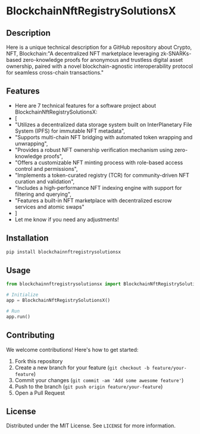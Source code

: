 # BlockchainNftRegistrySolutionsX

## Description

Here is a unique technical description for a GitHub repository about Crypto, NFT, Blockchain:"A decentralized NFT marketplace leveraging zk-SNARKs-based zero-knowledge proofs for anonymous and trustless digital asset ownership, paired with a novel blockchain-agnostic interoperability protocol for seamless cross-chain transactions."

## Features

- Here are 7 technical features for a software project about BlockchainNftRegistrySolutionsX:
- [
- "Utilizes a decentralized data storage system built on InterPlanetary File System (IPFS) for immutable NFT metadata",
- "Supports multi-chain NFT bridging with automated token wrapping and unwrapping",
- "Provides a robust NFT ownership verification mechanism using zero-knowledge proofs",
- "Offers a customizable NFT minting process with role-based access control and permissions",
- "Implements a token-curated registry (TCR) for community-driven NFT curation and validation",
- "Includes a high-performance NFT indexing engine with support for filtering and querying",
- "Features a built-in NFT marketplace with decentralized escrow services and atomic swaps"
- ]
- Let me know if you need any adjustments!
## Installation

```bash
pip install blockchainnftregistrysolutionsx
```

## Usage

```python
from blockchainnftregistrysolutionsx import BlockchainNftRegistrySolutionsX

# Initialize
app = BlockchainNftRegistrySolutionsX()

# Run
app.run()
```

## Contributing

We welcome contributions! Here's how to get started:

1. Fork this repository
2. Create a new branch for your feature (`git checkout -b feature/your-feature`)
3. Commit your changes (`git commit -am 'Add some awesome feature'`)
4. Push to the branch (`git push origin feature/your-feature`)
5. Open a Pull Request

## License

Distributed under the MIT License. See `LICENSE` for more information.
